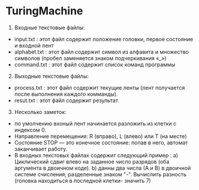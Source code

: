 # TuringMachine
1. Входные текстовые файлы:
- input.txt : этот файл содержит положение головки, первое состояние и входной лент
- alphabet.txt : этот файл содержит символ из алфавита и множество символов (пробел заменяется знаком подчеркивания «_»)
- command.txt : этот файл содержит список команд программы
2. Выходные текстовые файлы:
- process.txt : этот файл содержит текущие ленты (лент получается после выполнения каждого комманды).
- resut.txt : этот файл содержит результат.
3. Несколько заметок:
- по умолчению вхоный лент начинается разложить из клетки с индексом 0.
- Направление перемещения: R (вправо), L (влево) или T (на месте)
- Состояние STOP — это конечное состояние: попав в него, автомат заканчивает работу.
- В входных текстовых файлах содержит следующий пример : 
a) Циклический сдвиг влево на заданное число разрядов (оба аргумента в двоичном коде).
b) данны два числа (А и В) в двоичной системе счисления, разделенные знаком "-". Вычислить разность (головка находиться в последной клетки- значить 7)
